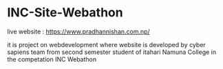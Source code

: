 ﻿# INC-Site-Webathon
live website : https://www.pradhannishan.com.np/

it is project on webdevelopment where website is developed by cyber sapiens team from second semester student of itahari Namuna College in the competation INC Webathon
